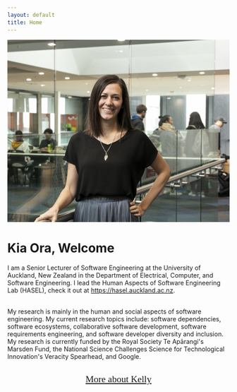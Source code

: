 ```yaml
---
layout: default
title: Home
---
```


<div class="container-fluid">
  <div class="row">
    <div class="col-sm-7">
      <img class="img-fluid" src="./imgs/Kelly_Blincoe.jpg" alt="Dr Kelly Blincoe"><br>
    </div>
    <div class="col-sm-5">    
    <h1 class="text-primary">Kia Ora, Welcome</h1>

I am a Senior Lecturer of Software Engineering at the University of Auckland, New Zealand in the Department of Electrical, Computer, and Software Engineering. I lead the Human Aspects of Software Engineering Lab (HASEL), check it out at <a href="https://hasel.auckland.ac.nz/" target="_blank">https://hasel.auckland.ac.nz</a>.<br><br>

My research is mainly in the human and social aspects of software engineering. My current research topics include: software dependencies, software ecosystems, collaborative software development, software requirements engineering, and software developer diversity and inclusion. My research is currently funded by the Royal Society Te Apārangi's  Marsden Fund, the National Science Challenges Science for Technological Innovation's Veracity Spearhead, and Google.<br><br>

<div style="text-align: center;"><a href="/about.html" style="font-family: 'Homemade Apple', cursive; font-size: 150%;">More about Kelly</a></div>


</div>
</div>